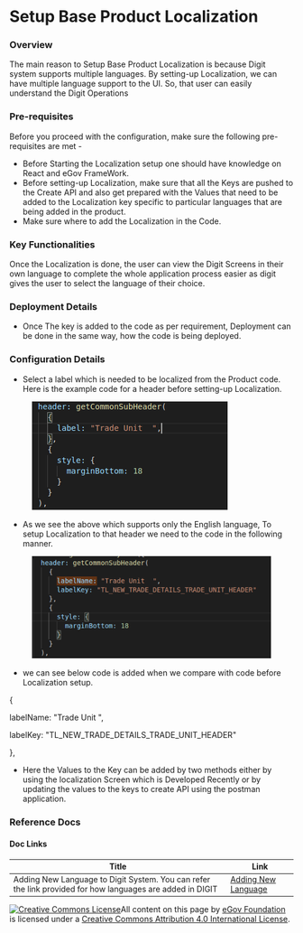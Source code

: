 # Setup Base Product Localization

### Overview <a href="#overview" id="overview"></a>

The main reason to Setup Base Product Localization is because Digit system supports multiple languages. By setting-up Localization, we can have multiple language support to the UI. So, that user can easily understand the Digit Operations

### Pre-requisites <a href="#pre-requisites" id="pre-requisites"></a>

Before you proceed with the configuration, make sure the following pre-requisites are met -

* Before Starting the Localization setup one should have knowledge on React and eGov FrameWork.
* Before setting-up Localization, make sure that all the Keys are pushed to the Create API and also get prepared with the Values that need to be added to the Localization key specific to particular languages that are being added in the product.
* Make sure where to add the Localization in the Code.

### Key Functionalities <a href="#key-functionalities" id="key-functionalities"></a>

Once the Localization is done, the user can view the Digit Screens in their own language to complete the whole application process easier as digit gives the user to select the language of their choice.

### Deployment Details <a href="#deployment-details" id="deployment-details"></a>

* Once The key is added to the code as per requirement, Deployment can be done in the same way, how the code is being deployed.

### Configuration Details <a href="#configuration-details" id="configuration-details"></a>

* Select a label which is needed to be localized from the Product code. Here is the example code for a header before setting-up Localization.

<figure><img src="../../../../.gitbook/assets/spaces_X13sH0e4xi7bV1juDmGX_uploads_5E0CgclMUoAYGb69A0lT_example-2.png" alt=""><figcaption></figcaption></figure>

* As we see the above which supports only the English language, To setup Localization to that header we need to the code in the following manner.

<figure><img src="../../../../.gitbook/assets/spaces_X13sH0e4xi7bV1juDmGX_uploads_t0oSQ4i438GPw7trhRc1_example-1.png" alt=""><figcaption></figcaption></figure>

* we can see below code is added when we compare with code before Localization setup.

{

labelName: "Trade Unit ",

labelKey: "TL\_NEW\_TRADE\_DETAILS\_TRADE\_UNIT\_HEADER"

},

* Here the Values to the Key can be added by two methods either by using the localization Screen which is Developed Recently or by updating the values to the keys to create API using the postman application.

### Reference Docs <a href="#reference-docs" id="reference-docs"></a>

#### Doc Links <a href="#doc-links" id="doc-links"></a>

| Title                                                                                                     | Link                                    |
| --------------------------------------------------------------------------------------------------------- | --------------------------------------- |
| Adding New Language to Digit System. You can refer the link provided for how languages are added in DIGIT | [Adding New Language](broken-reference) |

[![Creative Commons License](https://i.creativecommons.org/l/by/4.0/80x15.png)​](http://creativecommons.org/licenses/by/4.0/)All content on this page by [eGov Foundation](https://egov.org.in/) is licensed under a [Creative Commons Attribution 4.0 International License](http://creativecommons.org/licenses/by/4.0/).

